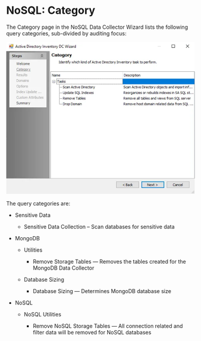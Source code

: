 # NoSQL: Category

The Category page in the NoSQL Data Collector Wizard lists the following query categories,
sub-divided by auditing focus:

![NoSQL Data Collector Wizard Category Page](../../../../../static/img/product_docs/accessanalyzer/admin/datacollector/adinventory/category.webp)

The query categories are:

- Sensitive Data

    - Sensitive Data Collection – Scan databases for sensitive data

- MongoDB

    - Utilities

        - Remove Storage Tables — Removes the tables created for the MongoDB Data Collector

    - Database Sizing

        - Database Sizing — Determines MongoDB database size

- NoSQL

    - NoSQL Utilities

        - Remove NoSQL Storage Tables — All connection related and filter data will be removed for
          NoSQL databases
